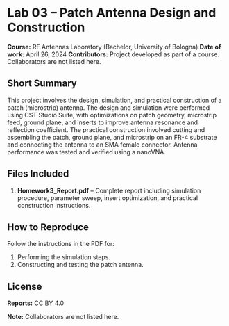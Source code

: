 # Lab 03 – Patch Antenna Design and Construction

**Course:** RF Antennas Laboratory (Bachelor, University of Bologna)
**Date of work:** April 26, 2024
**Contributors:** Project developed as part of a course. Collaborators are not listed here.

## Short Summary 
This project involves the design, simulation, and practical construction of a patch (microstrip) antenna. The design and simulation were performed using CST Studio Suite, with optimizations on patch geometry, microstrip feed, ground plane, and inserts to improve antenna resonance and reflection coefficient. The practical construction involved cutting and assembling the patch, ground plane, and microstrip on an FR-4 substrate and connecting the antenna to an SMA female connector. Antenna performance was tested and verified using a nanoVNA.

## Files Included 
1. **Homework3_Report.pdf**  – Complete report including simulation procedure, parameter sweep, insert optimization, and practical construction instructions.

## How to Reproduce 
Follow the instructions in the PDF for:
1. Performing the simulation steps.
2. Constructing and testing the patch antenna.

## License 
**Reports:** CC BY 4.0 

**Note:** Collaborators are not listed here.
